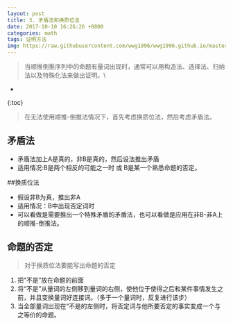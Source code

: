 ```yaml
---
layout: post
title: 3. 矛盾法和换质位法
date: 2017-10-10 16:26:26 +0800
categories: math
tags: 证明方法 
img: https://raw.githubusercontent.com/wwg1996/wwg1996.github.io/master/images/proof.jpg
---
```


> 当顺推倒推序列中的命题有量词出现时，通常可以用构造法、选择法、归纳法以及特殊化法来做出证明。\

* 
{:toc}
> 在无法使用顺推-倒推法情况下，首先考虑换质位法，然后考虑矛盾法。

## 矛盾法
* 矛盾法加上A是真的，非B是真的，然后设法推出矛盾
* 适用情况:B是两个相反的可能之一时 或 B是某一个熟悉命题的否定。

##换质位法
* 假设非B为真，推出非A
* 适用情况：B中出现否定词时
* 可以看做是需要推出一个特殊矛盾的矛盾法，也可以看做是应用在非B-非A上的顺推-倒推法。

## 命题的否定
> 对于换质位法要能写出命题的否定

1. 把“不是”放在命题的前面
2. 将“不是”从量词的左侧移到量词的右侧，使他位于使得之后和某件事情发生之前，并且变换量词好连接词。（多于一个量词时，反复进行该步）
3. 当全部量词出现在“不是的左侧时，将否定词与他所要否定的事实变成一个与之等价的命题。



